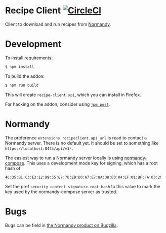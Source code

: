 # Recipe Client [![CircleCI](https://img.shields.io/circleci/project/mozilla/normandy-addon.svg)](https://circleci.com/gh/mozilla/normandy-addon/tree/master)

Client to download and run recipes from [Normandy](https://github.com/mozilla/normandy).

# Development

To install requirements:

```bash
$ npm install
```

To build the addon:

```bash
$ npm run build
```

This will create `recipe-client.xpi`, which you can install in Firefox.

For hacking on the addon, consider using [`jpm post`][].

[`jpm post`]: https://www.npmjs.com/package/jpm#using-post-and-watchpost

# Normandy

The preference `extensions.recipeclient.api_url` is read to contact a Normandy
server. There is no default yet. It should be set to something like
`https://localhost:8443/api/v1/`.

The easiest way to run a Normandy server locally is using [normandy-compose][].
This uses a development mode key for signing, which has a root hash of 

```
4C:35:B1:C3:E3:12:D9:55:E7:78:ED:D0:A7:E7:8A:38:83:04:EF:01:BF:FA:03:29:B2:46:9F:3C:C5:EC:36:04
```

Set the pref `security.content.signature.root_hash` to this value to mark the
key used by the normandy-compose server as trusted.

[normandy-compose]: https://github.com/mozilla/normandy-compose

# Bugs

Bugs can be field in [the Normandy product on Bugzilla][normandy-bugs].

[normandy-bugs]: https://bugzilla.mozilla.org/buglist.cgi?quicksearch=product%3ANormandy
